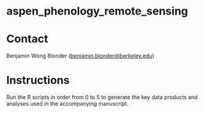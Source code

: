 # aspen_phenology_remote_sensing

# Contact
Benjamin Wong Blonder (benjamin.blonder@berkeley.edu)

# Instructions
Run the R scripts in order from 0 to 5 to generate the key data products and analyses used in the accompanying manuscript.